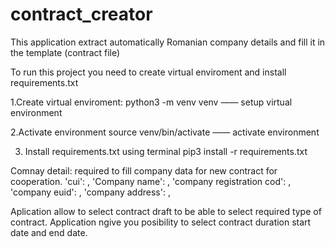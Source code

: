 # contract_creator
This application extract automatically Romanian company details and fill it in the template (contract file)

To run this project you need to create virtual enviroment and install requirements.txt 

1.Create virtual enviroment:
    python3 -m venv venv —— setup virtual environment

2.Activate environment
    source venv/bin/activate —— activate environment

3. Install requirements.txt using terminal 
    pip3 install -r requirements.txt



Comnay detail: required to fill company data for new contract for cooperation.
    'cui': ,
    'Company name': ,
    'company registration cod': ,
    'company euid': ,
    'company address': ,

Aplication allow to select contract draft to be able to select required type of contract.
Application ngive you posibility to select contract duration start date and end date.


    
